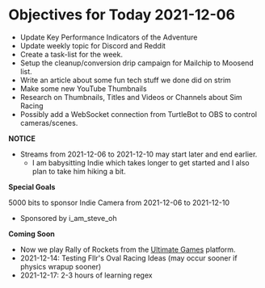 # Objectives for Today 2021-12-06

- Update Key Performance Indicators of the Adventure
- Update weekly topic for Discord and Reddit
- Create a task-list for the week.
- Setup the cleanup/conversion drip campaign for Mailchip to Moosend list.
- Write an article about some fun tech stuff we done did on strim
- Make some new YouTube Thumbnails
- Research on Thumbnails, Titles and Videos or Channels about Sim Racing
- Possibly add a WebSocket connection from TurtleBot to OBS to control cameras/scenes.


**NOTICE**

- Streams from 2021-12-06 to 2021-12-10 may start later and end earlier.
  - I am babysitting Indie which takes longer to get started and I also plan to take him hiking a bit.

**Special Goals**

5000 bits to sponsor Indie Camera from 2021-12-06 to 2021-12-10
  - Sponsored by i_am_steve_oh

**Coming Soon**

- Now we play Rally of Rockets from the [Ultimate Games](https://ultimate.games/) platform.
- 2021-12-14: Testing Fllr's Oval Racing Ideas (may occur sooner if physics wrapup sooner)
- 2021-12-17: 2-3 hours of learning regex
